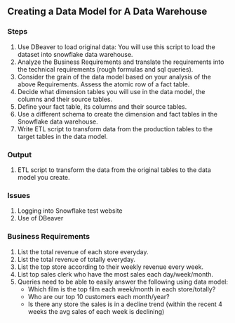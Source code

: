 ## Creating a Data Model for A Data Warehouse

### Steps
1. Use DBeaver to load original data: You will use this script to load the dataset into snowflake data warehouse.
2. Analyze the Business Requirements and translate the requirements into the technical requirements (rough formulas and sql queries).
3. Consider the grain of the data model based on your analysis of the above Requirements. Assess the atomic row of a fact table.
4. Decide what dimension tables you will use in the data model, the columns and their source tables.
5. Define your fact table, its columns and their source tables.
6. Use a different schema to create the dimension and fact tables in the Snowflake data warehouse. 
7. Write ETL script to transform data from the production tables to the target tables in the data model. 

### Output
1. ETL script to transform the data from the original tables to the data model you create.


### Issues
1. Logging into Snowflake test website
2. Use of DBeaver

### Business Requirements
1. List the total revenue of each store everyday.
2. List the total revenue of totally everyday.
3. List the top store according to their weekly revenue every week.
4. List top sales clerk who have the most sales each day/week/month.
5. Queries need to be able to easily answer the following using data model:
    - Which film is the top film each week/month in each store/totally?
    - Who are our top 10 customers each month/year?
    - Is there any store the sales is in a decline trend (within the recent 4 weeks the avg sales of each week is declining)
